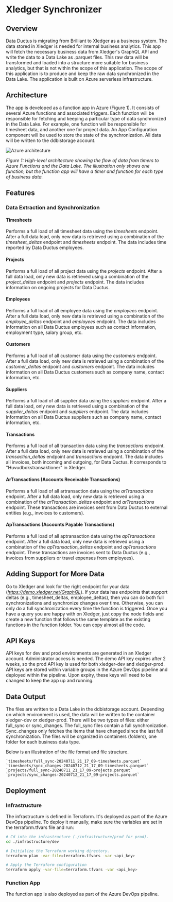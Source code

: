 # Xledger Synchronizer

## Overview
Data Ductus is migrating from Brilliant to Xledger as a business system. The data stored in Xledger is needed for internal business analytics. This app will fetch the necessary business data from Xledger's GraphQL API and write the data to a Data Lake as .parquet files. This raw data will be transformed and loaded into a structure more suitable for business analytics, but that is not within the scope of this application. The scope of this application is to produce and keep the raw data synchronized in the Data Lake. The application is built on Azure serverless infrastructure.

## Architecture

The app is developed as a function app in Azure (Figure 1). It consists of several Azure functions and associated triggers. Each function will be responsible for fetching and keeping a particular type of data synchronized in the Data Lake. For example, one function will be responsible for timesheet data, and another one for project data. An App Configuration component will be used to store the state of the synchronization. All data will be written to the ddbistorage account.

![Azure architecture](https://dev.azure.com/dataductusddbi/ddbi/_apis/git/repositories/xledger/items?path=/architecture/azure_architecture.png&api-version=6.0&resolveLfs=true)

*Figure 1: High-level architecture showing the flow of data from timers to Azure Functions and the Data Lake. The illustration only shows one function, but the function app will have a timer and function for each type of business data.*

## Features

### Data Extraction and Synchronization

#### Timesheets
Performs a full load of all timesheet data using the *timesheets* endpoint. After a full data load, only new data is retrieved using a combination of the *timesheet_deltas* endpoint and *timesheets* endpoint. The data includes time reported by Data Ductus employees.

#### Projects
Performs a full load of all project data using the *projects* endpoint. After a full data load, only new data is retrieved using a combination of the *project_deltas* endpoint and *projects* endpoint. The data includes information on ongoing projects for Data Ductus.

#### Employees
Performs a full load of all employee data using the *employees* endpoint. After a full data load, only new data is retrieved using a combination of the *employee_deltas* endpoint and *employees* endpoint. The data includes information on all Data Ductus employees such as contact information, employment type, salary group, etc.

#### Customers
Performs a full load of all customer data using the *customers* endpoint. After a full data load, only new data is retrieved using a combination of the *customer_deltas* endpoint and *customers* endpoint. The data includes information on all Data Ductus customers such as company name, contact information, etc.

#### Suppliers
Performs a full load of all supplier data using the *suppliers* endpoint. After a full data load, only new data is retrieved using a combination of the *supplier_deltas* endpoint and *suppliers* endpoint. The data includes information on all Data Ductus suppliers such as company name, contact information, etc.

#### Transactions
Performs a full load of all transaction data using the *transactions* endpoint. After a full data load, only new data is retrieved using a combination of the *transaction_deltas* endpoint and *transactions* endpoint. The data includes all invoices, both incoming and outgoing, for Data Ductus. It corresponds to "Huvudbokstransaktioner" in Xledger.

#### ArTransactions (Accounts Receivable Transactions)
Performs a full load of all artransaction data using the *arTransactions* endpoint. After a full data load, only new data is retrieved using a combination of the *arTransaction_deltas* endpoint and *arTransactions* endpoint. These transactions are invoices sent from Data Ductus to external entities (e.g., invoices to customers). 

#### ApTransactions (Accounts Payable Transactions)
Performs a full load of all aptransaction data using the *apTransactions* endpoint. After a full data load, only new data is retrieved using a combination of the *apTransaction_deltas* endpoint and *apTransactions* endpoint. These transactions are invoices sent to Data Ductus (e.g., invoices from suppliers or travel expenses from employees).

## Adding Support for More Data
Go to Xledger and look for the right endpoint for your data (*https://demo.xledger.net/GraphQL*). 
If your data has endpoints that support deltas (e.g., timesheet_deltas, employee_deltas), then you can do both full synchronizations and synchronize changes over time. Otherwise, you can only do a full synchronization every time the function is triggered. Once you have a query you are happy with on Xledger, just copy the node fields and create a new function that follows the same template as the existing functions in the function folder. You can copy almost all the code.

## API Keys
API keys for dev and prod environments are generated in an Xledger account. Administrator access is needed. The demo API key expires after 2 weeks, so the prod API key is used for both xledger-dev and xledger-prod. API keys are stored within variable groups in the Azure DevOps pipeline and deployed within the pipeline. Upon expiry, these keys will need to be changed to keep the app up and running.

## Data Output
The files are written to a Data Lake in the ddbistorage account. Depending on which environment is used, the data will be written to the container xledger-dev or xledger-prod. There will be two types of files: either full_sync or sync_changes. The full_sync files contain a full synchronization. Sync_changes only fetches the items that have changed since the last full synchronization. The files will be organized in containers (folders), one folder for each business data type.

Below is an illustration of the file format and file structure.
```
`timesheets/full_sync-20240711_21_17_09-timesheets.parquet`
`timesheets/sync_changes-20240712_21_17_09-timesheets.parquet`
`projects/full_sync-20240711_21_17_09-projects.parquet`
`projects/sync_changes-20240712_21_17_09-projects.parquet`
```
    
## Deployment

### Infrastructure
The infrastructure is defined in Terraform. It's deployed as part of the Azure DevOps pipeline. To deploy it manually, make sure the variables are set in the terraform.tfvars file and run:

```bash
# Cd into the infrastructure (./infrastructure/prod for prod).
cd ./infrastructure/dev

# Initialize the Terraform working directory.
terraform plan -var-file=terraform.tfvars -var <api_key>

# Apply the Terraform configuration
terraform apply -var-file=terraform.tfvars -var <api_key>
```

### Function App
The function app is also deployed as part of the Azure DevOps pipeline.